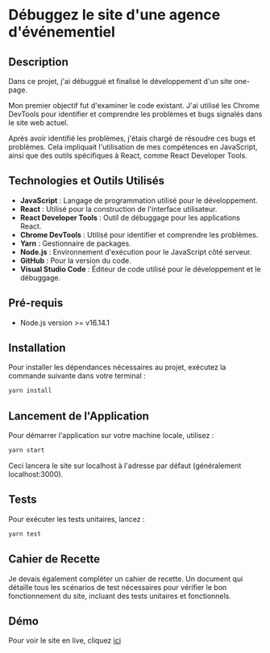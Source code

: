
# Débuggez le site d'une agence d'événementiel

## Description

Dans ce projet, j'ai débuggué et finalisé le développement d'un site one-page.

Mon premier objectif fut d'examiner le code existant. J'ai  utilisé les Chrome DevTools pour identifier et comprendre les problèmes et bugs signalés dans le site web actuel.

Après avoir identifié les problèmes, j'étais chargé de résoudre ces bugs et problèmes.
Cela impliquait l'utilisation de mes compétences en JavaScript, ainsi que des outils spécifiques à React, comme React Developer Tools.

## Technologies et Outils Utilisés

- **JavaScript** : Langage de programmation utilisé pour le développement.
- **React** : Utilisé pour la construction de l'interface utilisateur.
- **React Developer Tools** : Outil de débuggage pour les applications React.
- **Chrome DevTools** : Utilisé pour identifier et comprendre les problèmes.
- **Yarn** : Gestionnaire de packages.
- **Node.js** : Environnement d'exécution pour le JavaScript côté serveur.
- **GitHub** : Pour la version du code.
- **Visual Studio Code** : Éditeur de code utilisé pour le développement et le débuggage.

## Pré-requis

- Node.js version >= v16.14.1

## Installation

Pour installer les dépendances nécessaires au projet, exécutez la commande suivante dans votre terminal :

```bash
yarn install
```

## Lancement de l'Application
Pour démarrer l'application sur votre machine locale, utilisez :
```bash
yarn start
```

Ceci lancera le site sur localhost à l'adresse par défaut (généralement localhost:3000).

## Tests
Pour exécuter les tests unitaires, lancez :
```bash
yarn test
```

## Cahier de Recette
Je devais  également compléter un cahier de recette. Un document qui détaille tous les scénarios de test nécessaires pour vérifier le bon fonctionnement du site, incluant des tests unitaires et fonctionnels.

## Démo
Pour voir le site en live, cliquez [ici]()